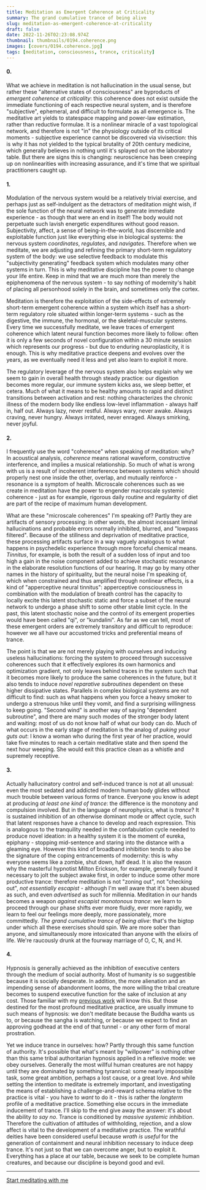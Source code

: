 ```yaml
---
title: Meditation as Emergent Coherence at Criticality
summary: The grand cumulative trance of being alive
slug: meditation-as-emergent-coherence-at-criticality
draft: false
date: 2022-11-26T02:23:08.974Z
thumbnail: thumbnails/0194.coherence.png
images: [covers/0194.coherence.jpg]
tags: [meditation, consciousness, trance, criticality]
---
```


#### 0.

What we achieve in meditation is not hallucination in the usual sense, but rather these "alternative states of consciousness" are byproducts of *emergent coherence at criticality*: this coherence does not exist outside the immediate functioning of each respective neural system, and is therefore "subjective", ephemeral, and difficult to formulate as all emergence is. The meditative art yields to statespace mapping and power-law estimation, rather than reductive formulae. It is a nonlinear miracle of a vast topological network, and therefore is not "in" the physiology outside of its critical moments - subjective experience cannot be discovered via vivisection: this is why it has not yielded to the typical brutality of 20th century medicine, which generally believes in nothing until it's splayed out on the laboratory table. But there are signs this is changing: neuroscience has been creeping up on nonlinearities with increasing assurance, and it's time that we spiritual practitioners caught up.

#### 1.

Modulation of the nervous system would be a relatively trivial exercise, and perhaps just as self-indulgent as the detractors of meditation might wish, if the sole function of the neural network was to generate immediate experience - as though that were an end in itself! The body would not perpetuate such lavish energetic expenditures without good reason. Subjectivity, affect, a sense of being-in-the-world, has discernible and exploitable function just like everything else in biological systems: the nervous system *coordinates*, *regulates*, and *navigates*. Therefore when we meditate, we are adjusting and refining the primary short-term regulatory system of the body: we use selective feedback to modulate this "subjectivity generating" feedback system which modulates many other systems in turn. This is why meditative discipline has the power to change your life entire. Keep in mind that we are much more than merely the epiphenomena of the nervous system - to say nothing of modernity's habit of placing all personhood solely in the brain, and sometimes only the cortex.

Meditation is therefore the exploitation of the side-effects of extremely short-term emergent coherence within a system which itself has a short-term regulatory role situated within longer-term systems - such as the digestive, the immune, the hormonal, or the skeletal-muscular systems. Every time we successfully meditate, we leave traces of emergent coherence which latent neural function becomes more likely to follow: often it is only a few seconds of novel configuration within a 30 minute session which represents our progress - but due to enduring neuroplasticity, it is enough. This is why meditative practice deepens and evolves over the years, as we eventually need it less and yet also learn to exploit it more.

The regulatory leverage of the nervous system also helps explain why we seem to gain in overall health through steady practice: our digestion becomes more regular, our immune system kicks ass, we sleep better, et cetera. Much of what it means to be healthy amounts to rapid and distinct transitions between activation and rest: nothing characterizes the chronic illness of the modern body like endless low-level inflammation - always half in, half out. Always lazy, never restful. Always wary, never awake. Always craving, never hungry. Always irritated, never enraged. Always smirking, never joyful.

#### 2.

I frequently use the word "coherence" when speaking of meditation: why? In acoustical analysis, *coherence* means rational waveform, constructive interference, and implies a musical relationship. So much of what is wrong with us is a result of incoherent interference between systems which should properly nest one inside the other, overlap, and mutually reinforce - resonance is a symptom of health. Microscale coherences such as we create in meditation have the power to engender macroscale systemic coherence - just as for example, rigorous daily routine and regularity of diet are part of the recipe of maximum human development.

What are these "microscale coherences" I'm speaking of? Partly they are artifacts of sensory processing: in other words, the almost incessant liminal hallucinations and probable errors normally inhibited, blurred, and "lowpass filtered". Because of the stillness and deprivation of meditative practice, these processing artifacts surface in a way vaguely analogous to what happens in psychedelic experience through more forceful chemical means. *Tinnitus*, for example, is both the result of a sudden loss of input and too high a gain in the noise component added to achieve stochastic resonance in the elaborate resolution functions of our hearing. It may go by many other names in the history of spirituality, but the neural noise I'm speaking of, which when constrained and thus amplified through nonlinear effects, is a kind of "apperceptive neural tinnitus": apperceptive consciousness in combination with the modulation of breath control has the capacity to locally excite this latent stochastic static and force a subset of the neural network to undergo a phase shift to some other stable limit cycle. In the past, this latent stochastic noise and the control of its emergent properties would have been called "qi", or "kundalini". As far as we can tell, most of these emergent orders are extremely transitory and difficult to reproduce: however we all have our accustomed tricks and preferential means of trance.

The point is that we are not merely playing with ourselves and inducing useless hallucinations: forcing the system to proceed through successive coherences such that it effectively explores its own harmonics and optimization gradient, not only leaves behind traces in the system such that it becomes more likely to produce the same coherences in the future, but it also tends to induce *novel reparative subroutines* dependent on these higher dissipative states. Parallels in complex biological systems are not difficult to find: such as what happens when you force a heavy smoker to undergo a strenuous hike until they vomit, and find a surprising willingness to keep going. "Second wind" is another way of saying "dependent subroutine", and there are many such modes of the stronger body latent and waiting: most of us do not know half of what our body can do. Much of what occurs in the early stage of meditation is the analog of *puking your guts out*: I know a woman who during the first year of her practice, would take five minutes to reach a certain meditative state and then spend the next hour weeping. She would exit this practice clean as a whistle and supremely receptive.

#### 3.

Actually hallucinatory control and self-induced trance is not at all unusual: even the most sedated and addicted modern human body glides without much trouble between various forms of trance. Everyone you know is adept at producing *at least one kind of trance*: the difference is the monotony and compulsion involved. But in the language of neurophysics, what is *trance*? It is sustained inhibition of an otherwise dominant mode or affect cycle, such that latent responses have a chance to develop and reach expression. This is analogous to the tranquility needed in the confabulation cycle needed to produce novel ideation: in a healthy system it is the moment of eureka, epiphany - stopping mid-sentence and staring into the distance with a gleaming eye. However this kind of broadband inhibition tends to also be the signature of the coping entrancements of modernity: this is why everyone seems like a zombie, shut down, half dead. It is also the reason why the masterful hypnotist Milton Erickson, for example, generally found it necessary to jolt the subject awake first, in order to induce some other more productive trance: therefore meditation is not "zoning out", not "checking out", *not essentially escapist* - although I'm well aware that it's been abused as such, and even *advertised* as such for millennia. Meditation in our hands becomes a weapon *against escapist monotonous trance*: we learn to proceed through our phase shifts ever more fluidly, ever more rapidly, we learn to feel our feelings more deeply, more passionately, more committedly. *The grand cumulative trance of being alive*: that's the bigtop under which all these exercises should spin. We are more sober than anyone, and simultaneously more intoxicated than anyone with the elixirs of life. We're raucously drunk at the fourway marriage of O, C, N, and H.

#### 4.

Hypnosis is generally achieved as the inhibition of executive centers through the medium of social authority. Most of humanity is so suggestible because it is socially desperate. In addition, the more alienation and an impending sense of abandonment looms, the more willing the tribal creature becomes to suspend executive function for the sake of inclusion at any cost. Those familiar with my [previous work][neutralizing] will know this. But those destined for the most profound meditative practice, are usually immune to such means of hypnosis: we don't meditate because the Buddha wants us to, or because the sangha is watching, or because we expect to find an approving godhead at the end of that tunnel - or any other form of moral prostration.

Yet we induce trance in ourselves: how? Partly through this same function of authority. It's possible that what's meant by "willpower" is nothing other than this same tribal authoritarian hypnosis applied in a reflexive mode: we obey ourselves. Generally the most willful human creatures are not happy until they are dominated by something tyrannical: some nearly impossible task, some great ambition, perhaps a lost cause, or a great love. And while setting the intention to meditate is extremely important, and investigating the means of establishing a challenge-and-reward schema relative to the practice is vital - you have to *want* to do it - this is rather the *longterm* profile of a meditative practice. Something else occurs in the immediate inducement of trance. I'll skip to the end give away the answer: it's about the ability *to say no*. Trance is conditioned by *massive systemic inhibition*. Therefore the cultivation of attitudes of withholding, rejection, and a slow affect is vital to the development of a meditative practice. The wrathful deities have been considered useful because *wrath is useful* for the generation of containment and neural inhibition necessary to induce deep trance. It's not just so that we can overcome anger, but to exploit it. Everything has a place at our table, because we seek to be complete human creatures, and because our discipline is beyond good and evil.

---

[Start meditating with me][studentship]

[studentship]: /study/

[neutralizing]: /posts/neutralizing-moral-censure
